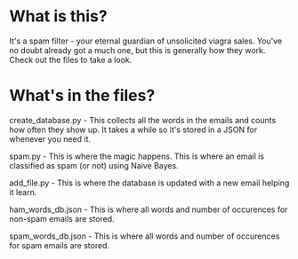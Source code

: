 # What is this?
It's a spam filter - your eternal guardian of unsolicited viagra sales. You've no doubt already got a much one, but this is generally how they work. Check out the files to take a look.

# What's in the files?
create_database.py - This collects all the words in the emails and counts how often they show up. It takes a while so it's stored in a JSON for whenever you need it.

spam.py - This is where the magic happens. This is where an email is classified as spam (or not) using Naive Bayes.

add_file.py - This is where the database is updated with a new email helping it learn.

ham_words_db.json - This is where all words and number of occurences for non-spam emails are stored.

spam_words_db.json - This is where all words and number of occurences for spam emails are stored.
